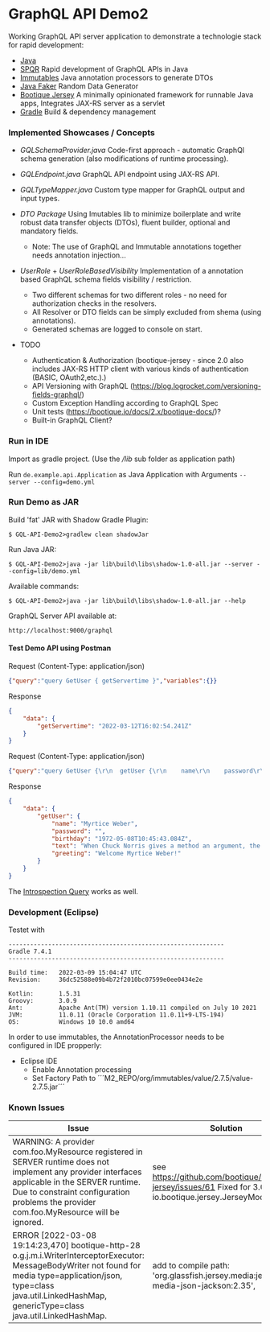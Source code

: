 # GraphQL API Demo2

Working GraphQL API server application to demonstrate a technologie stack for rapid development:

* [Java](https://www.oracle.com/java/)
* [SPQR](https://github.com/leangen/graphql-spqr) Rapid development of GraphQL APIs in Java
* [Immutables](https://immutables.github.io/) Java annotation processors to generate DTOs
* [Java Faker](https://github.com/joostvanwollingen/java-faker) Random Data Generator
* [Bootique Jersey](https://bootique.io/) A minimally opinionated framework for runnable Java apps, Integrates JAX-RS server as a servlet
* [Gradle](https://gradle.org/) Build & dependency management

### Implemented Showcases / Concepts

* *GQLSchemaProvider.java* Code-first approach - automatic GraphQl schema generation (also modifications of runtime processing).
* *GQLEndpoint.java* GraphQL API endpoint using JAX-RS API.
* *GQLTypeMapper.java* Custom type mapper for GraphQL output and input types.
* *DTO Package* Using Imutables lib to minimize boilerplate and write robust data transfer objects (DTOs), fluent builder, optional and mandatory fields.
	* Note: The use of GraphQL and Immutable annotations together needs annotation injection...
* *UserRole* + *UserRoleBasedVisibility* Implementation of a annotation based GraphQL schema fields visibility / restriction.
	* Two different schemas for two different roles - no need for authorization checks in the resolvers.
	* All Resolver or DTO fields can be simply excluded from shema (using annotations).
	* Generated schemas are logged to console on start.



* TODO
	* Authentication & Authorization (bootique-jersey - since 2.0 also includes JAX-RS HTTP client with various kinds of authentication (BASIC, OAuth2,etc.).)
	* API Versioning with GraphQL (https://blog.logrocket.com/versioning-fields-graphql/)
	* Custom Exception Handling according to GraphQL Spec
	* Unit tests (https://bootique.io/docs/2.x/bootique-docs/)?
	* Built-in GraphQL Client?

### Run in IDE

Import as gradle project. (Use the */lib* sub folder as application path)

Run ```de.example.api.Application``` as Java Application with Arguments ```--server --config=demo.yml```

### Run Demo as JAR

Build 'fat' JAR with Shadow Gradle Plugin:

```
$ GQL-API-Demo2>gradlew clean shadowJar
```

Run Java JAR:
```
$ GQL-API-Demo2>java -jar lib\build\libs\shadow-1.0-all.jar --server --config=lib/demo.yml
```

Available commands:
```
$ GQL-API-Demo2>java -jar lib\build\libs\shadow-1.0-all.jar --help
```

GraphQL Server API available at:
```
http://localhost:9000/graphql
```

#### Test Demo API using Postman

Request (Content-Type: application/json)
```JSON
{"query":"query GetUser { getServertime }","variables":{}}
```
Response
```JSON
{
    "data": {
        "getServertime": "2022-03-12T16:02:54.241Z"
    }
}
```


Request (Content-Type: application/json)
```JSON
{"query":"query GetUser {\r\n  getUser {\r\n    name\r\n    password\r\n\tbirthday\r\n    text\r\n    greeting\r\n  }\r\n}","variables":{}}
```
Response
```JSON
{
    "data": {
        "getUser": {
            "name": "Myrtice Weber",
            "password": "",
            "birthday": "1972-05-08T10:45:43.084Z",
            "text": "When Chuck Norris gives a method an argument, the method loses.",
            "greeting": "Welcome Myrtice Weber!"
        }
    }
}
```

The [Introspection Query](https://graphql.org/learn/introspection/) works as well.


### Development (Eclipse)

Testet with
```CMD
------------------------------------------------------------
Gradle 7.4.1
------------------------------------------------------------

Build time:   2022-03-09 15:04:47 UTC
Revision:     36dc52588e09b4b72f2010bc07599e0ee0434e2e

Kotlin:       1.5.31
Groovy:       3.0.9
Ant:          Apache Ant(TM) version 1.10.11 compiled on July 10 2021
JVM:          11.0.11 (Oracle Corporation 11.0.11+9-LTS-194)
OS:           Windows 10 10.0 amd64
```

In order to use immutables, the AnnotationProcessor needs to be configured in IDE propperly:

* Eclipse IDE
	* Enable Annotation processing 
	* Set Factory Path to ´´´M2_REPO/org/immutables/value/2.7.5/value-2.7.5.jar´´´

### Known Issues

Issue | Solution
------ | ----------
WARNING: A provider com.foo.MyResource registered in SERVER runtime does not implement any provider interfaces applicable in the SERVER runtime. Due to constraint configuration problems the provider com.foo.MyResource  will be ignored. | see https://github.com/bootique/bootique-jersey/issues/61 Fixed for 3.0M in io.bootique.jersey.JerseyModule
ERROR [2022-03-08 19:14:23,470] bootique-http-28 o.g.j.m.i.WriterInterceptorExecutor: MessageBodyWriter not found for media type=application/json, type=class java.util.LinkedHashMap, genericType=class java.util.LinkedHashMap. | add to compile path: 'org.glassfish.jersey.media:jersey-media-json-jackson:2.35',